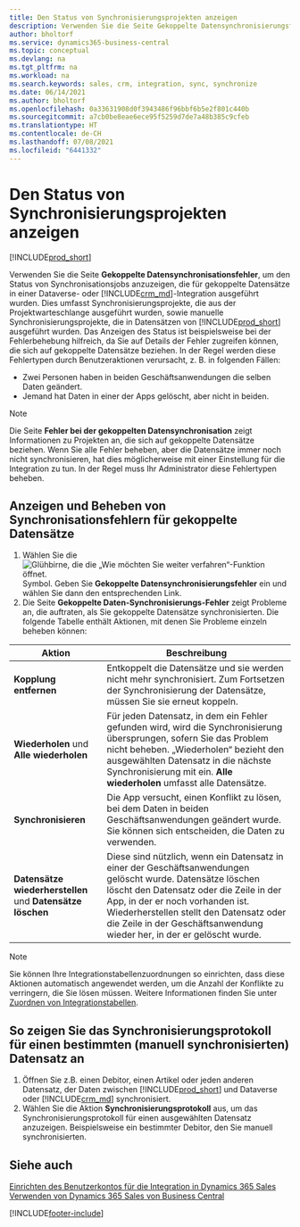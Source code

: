 ```yaml
---
title: Den Status von Synchronisierungsprojekten anzeigen
description: Verwenden Sie die Seite Gekoppelte Datensynchronisierungsfehler, um den Status der Synchronisierungsaufträge anzuzeigen, die für gekoppelte Datensätze in Integrationen ausgeführt wurden.
author: bholtorf
ms.service: dynamics365-business-central
ms.topic: conceptual
ms.devlang: na
ms.tgt_pltfrm: na
ms.workload: na
ms.search.keywords: sales, crm, integration, sync, synchronize
ms.date: 06/14/2021
ms.author: bholtorf
ms.openlocfilehash: 0a33631908d0f3943486f96bbf6b5e2f801c440b
ms.sourcegitcommit: a7cb0be8eae6ece95f5259d7de7a48b385c9cfeb
ms.translationtype: HT
ms.contentlocale: de-CH
ms.lasthandoff: 07/08/2021
ms.locfileid: "6441332"
---
```

# <a name="view-the-status-of-synchronization-jobs"></a>Den Status von Synchronisierungsprojekten anzeigen
[!INCLUDE[prod_short](includes/cc_data_platform_banner.md)]

Verwenden Sie die Seite **Gekoppelte Datensynchronisationsfehler**, um den Status von Synchronisationsjobs anzuzeigen, die für gekoppelte Datensätze in einer Dataverse- oder [!INCLUDE[crm_md](includes/crm_md.md)]-Integration ausgeführt wurden. Dies umfasst Synchronisierungsprojekte, die aus der Projektwarteschlange ausgeführt wurden, sowie manuelle Synchronisierungsprojekte, die in Datensätzen von [!INCLUDE[prod_short](includes/prod_short.md)] ausgeführt wurden. Das Anzeigen des Status ist beispielsweise bei der Fehlerbehebung hilfreich, da Sie auf Details der Fehler zugreifen können, die sich auf gekoppelte Datensätze beziehen. In der Regel werden diese Fehlertypen durch Benutzeraktionen verursacht, z. B. in folgenden Fällen:  

* Zwei Personen haben in beiden Geschäftsanwendungen die selben Daten geändert.
* Jemand hat Daten in einer der Apps gelöscht, aber nicht in beiden.

> [!Note]
> Die Seite **Fehler bei der gekoppelten Datensynchronisation** zeigt Informationen zu Projekten an, die sich auf gekoppelte Datensätze beziehen. Wenn Sie alle Fehler beheben, aber die Datensätze immer noch nicht synchronisieren, hat dies möglicherweise mit einer Einstellung für die Integration zu tun. In der Regel muss Ihr Administrator diese Fehlertypen beheben.   

<!--

> [!VIDEO https://go.microsoft.com/fwlink/?linkid=2098171]

-->

## <a name="to-view-and-resolve-synchronization-errors-for-coupled-records"></a>Anzeigen und Beheben von Synchronisationsfehlern für gekoppelte Datensätze
1. Wählen Sie die ![Glühbirne, die die „Wie möchten Sie weiter verfahren“-Funktion öffnet.](media/ui-search/search_small.png "Tell Me-Funktion") Symbol. Geben Sie **Gekoppelte Datensynchronisierungsfehler** ein und wählen Sie dann den entsprechenden Link.
2. Die Seite **Gekoppelte Daten-Synchronisierungs-Fehler** zeigt Probleme an, die auftraten, als Sie gekoppelte Datensätze synchronisierten. Die folgende Tabelle enthält Aktionen, mit denen Sie Probleme einzeln beheben können:

|Aktion|Beschreibung|
|----|----|
|**Kopplung entfernen**|Entkoppelt die Datensätze und sie werden nicht mehr synchronisiert. Zum Fortsetzen der Synchronisierung der Datensätze, müssen Sie sie erneut koppeln. |
|**Wiederholen** und **Alle wiederholen**|Für jeden Datensatz, in dem ein Fehler gefunden wird, wird die Synchronisierung übersprungen, sofern Sie das Problem nicht beheben. „Wiederholen“ bezieht den ausgewählten Datensatz in die nächste Synchronisierung mit ein. **Alle wiederholen** umfasst alle Datensätze.|
|**Synchronisieren**|Die App versucht, einen Konflikt zu lösen, bei dem Daten in beiden Geschäftsanwendungen geändert wurde. Sie können sich entscheiden, die Daten zu verwenden.|
|**Datensätze wiederherstellen** und **Datensätze löschen**|Diese sind nützlich, wenn ein Datensatz in einer der Geschäftsanwendungen gelöscht wurde. Datensätze löschen löscht den Datensatz oder die Zeile in der App, in der er noch vorhanden ist. Wiederherstellen stellt den Datensatz oder die Zeile in der Geschäftsanwendung wieder her, in der er gelöscht wurde.|

> [!NOTE]
> Sie können Ihre Integrationstabellenzuordnungen so einrichten, dass diese Aktionen automatisch angewendet werden, um die Anzahl der Konflikte zu verringern, die Sie lösen müssen. Weitere Informationen finden Sie unter [Zuordnen von Integrationstabellen](admin-how-to-modify-table-mappings-for-synchronization.md#mapping-integration-tables).

## <a name="to-view-the-synchronization-log-for-a-specific-manually-synchronized-record"></a>So zeigen Sie das Synchronisierungsprotokoll für einen bestimmten (manuell synchronisierten) Datensatz an
1. Öffnen Sie z.B. einen Debitor, einen Artikel oder jeden anderen Datensatz, der Daten zwischen [!INCLUDE[prod_short](includes/prod_short.md)] und Dataverse oder [!INCLUDE[crm_md](includes/crm_md.md)] synchronisiert.
2. Wählen Sie die Aktion **Synchronisierungsprotokoll** aus, um das Synchronisierungsprotokoll für einen ausgewählten Datensatz anzuzeigen. Beispielsweise ein bestimmter Debitor, den Sie manuell synchronisierten.

## <a name="see-also"></a>Siehe auch  
[Einrichten des Benutzerkontos für die Integration in Dynamics 365 Sales](admin-setting-up-integration-with-dynamics-sales.md)  
[Verwenden von Dynamics 365 Sales von Business Central](marketing-integrate-dynamicscrm.md)


[!INCLUDE[footer-include](includes/footer-banner.md)]